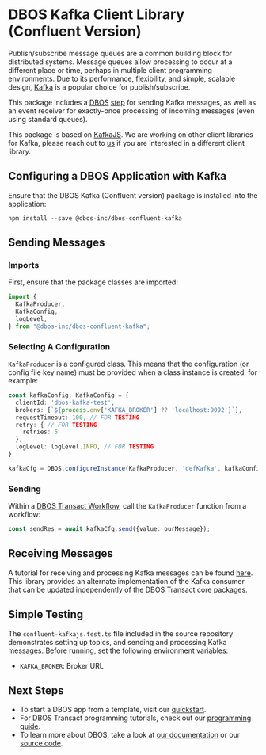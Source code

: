 # DBOS Kafka Client Library (Confluent Version)

Publish/subscribe message queues are a common building block for distributed systems.  Message queues allow processing to occur at a different place or time, perhaps in multiple client programming environments.  Due to its performance, flexibility, and simple, scalable design, [Kafka](https://www.confluent.io/cloud-kafka) is a popular choice for publish/subscribe.

This package includes a [DBOS](https://docs.dbos.dev/) [step](https://docs.dbos.dev/typescript/tutorials/step-tutorial) for sending Kafka messages, as well as an event receiver for exactly-once processing of incoming messages (even using standard queues).

This package is based on [KafkaJS](https://kafka.js.org/).  We are working on other client libraries for Kafka, please reach out to [us](https://www.dbos.dev/) if you are interested in a different client library.

## Configuring a DBOS Application with Kafka
Ensure that the DBOS Kafka (Confluent version) package is installed into the application:
```
npm install --save @dbos-inc/dbos-confluent-kafka
```

## Sending Messages

### Imports
First, ensure that the package classes are imported:
```typescript
import {
  KafkaProducer,
  KafkaConfig,
  logLevel,
} from "@dbos-inc/dbos-confluent-kafka";
```

### Selecting A Configuration
`KafkaProducer` is a configured class.  This means that the configuration (or config file key name) must be provided when a class instance is created, for example:
```typescript
const kafkaConfig: KafkaConfig = {
  clientId: 'dbos-kafka-test',
  brokers: [`${process.env['KAFKA_BROKER'] ?? 'localhost:9092'}`],
  requestTimeout: 100, // FOR TESTING
  retry: { // FOR TESTING
    retries: 5
  },
  logLevel: logLevel.INFO, // FOR TESTING
}

kafkaCfg = DBOS.configureInstance(KafkaProducer, 'defKafka', kafkaConfig, kafkaTopic);
```

### Sending
Within a [DBOS Transact Workflow](https://docs.dbos.dev/typescript/tutorials/workflow-tutorial), call the `KafkaProducer` function from a workflow:
```typescript
const sendRes = await kafkaCfg.send({value: ourMessage});
```

## Receiving Messages
A tutorial for receiving and processing Kafka messages can be found [here](https://docs.dbos.dev/tutorials/requestsandevents/kafka-integration).  This library provides an alternate implementation of the Kafka consumer that can be updated independently of the DBOS Transact core packages.

## Simple Testing
The `confluent-kafkajs.test.ts` file included in the source repository demonstrates setting up topics, and sending and processing Kafka messages.  Before running, set the following environment variables:
- `KAFKA_BROKER`: Broker URL

## Next Steps
- To start a DBOS app from a template, visit our [quickstart](https://docs.dbos.dev/quickstart).
- For DBOS Transact programming tutorials, check out our [programming guide](https://docs.dbos.dev/typescript/programming-guide).
- To learn more about DBOS, take a look at [our documentation](https://docs.dbos.dev/) or our [source code](https://github.com/dbos-inc/dbos-transact).
